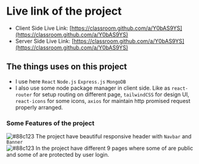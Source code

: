 # Live link of the project

- Client Side Live Link: [https://classroom.github.com/a/Y0bAS9YS](https://classroom.github.com/a/Y0bAS9YS)
- Server Side Live Link: [https://classroom.github.com/a/Y0bAS9YS](https://classroom.github.com/a/Y0bAS9YS)


## The things uses on this project

- I use here `React` `Node.js` `Express.js` `MongoDB`
- I also use some node package manager in client side. Like as `react-router` for setup routing on different page, `tailwindCSS` for design UI, `react-icons` for some icons, `axios` for maintain http promised request properly arranged.


### Some Features of the project

![#88c123](https://via.placeholder.com/15/f03c15/f03c15.png) The project have beautiful responsive header with `Navbar` and `Banner`\
![#88c123](https://via.placeholder.com/15/f03c15/f03c15.png) In the project have different 9 pages where some of are public and some of are protected by user login.